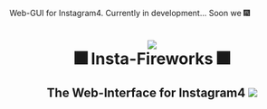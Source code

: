 Web-GUI for Instagram4.
Currently in development... Soon we 🎆
<h1 align="center">
  <img src="https://preview.ibb.co/i7xSQT/logo.png"/><br>
  🎆 Insta-Fireworks 🎆
</h1>
<h2 align="center">
  The Web-Interface for Instagram4
  <img src="https://preview.ibb.co/dKp5eo/rsz_screenshot.png"/>
</h2>
